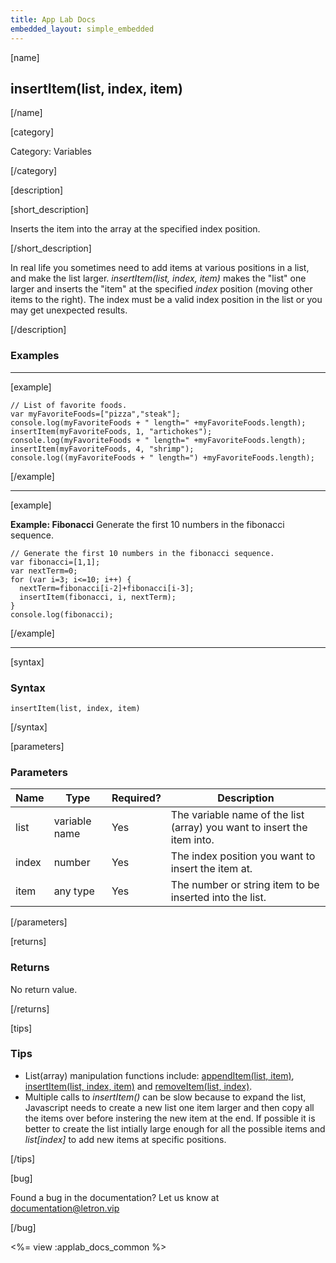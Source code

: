 ```yaml
---
title: App Lab Docs
embedded_layout: simple_embedded
---
```


[name]

## insertItem(list, index, item)

[/name]

[category]

Category: Variables

[/category]

[description]

[short_description]

Inserts the item into the array at the specified index position.

[/short_description]

In real life you sometimes need to add items at various positions in a list, and make the list larger. *insertItem(list, index, item)* makes the "list" one larger and inserts the "item" at the specified *index* position (moving other items to the right). The index must be a valid index position in the list or you may get unexpected results.

[/description]

### Examples
____________________________________________________

[example]

```
// List of favorite foods.
var myFavoriteFoods=["pizza","steak"];
console.log(myFavoriteFoods + " length=" +myFavoriteFoods.length);
insertItem(myFavoriteFoods, 1, "artichokes");
console.log(myFavoriteFoods + " length=" +myFavoriteFoods.length);
insertItem(myFavoriteFoods, 4, "shrimp");
console.log((myFavoriteFoods + " length=") +myFavoriteFoods.length);
```

[/example]

____________________________________________________

[example]

**Example: Fibonacci** Generate the first 10 numbers in the fibonacci sequence.

```
// Generate the first 10 numbers in the fibonacci sequence.
var fibonacci=[1,1];
var nextTerm=0;
for (var i=3; i<=10; i++) {
  nextTerm=fibonacci[i-2]+fibonacci[i-3];
  insertItem(fibonacci, i, nextTerm);
}
console.log(fibonacci);
```

[/example]

____________________________________________________

[syntax]

### Syntax

```
insertItem(list, index, item)
```

[/syntax]

[parameters]

### Parameters

| Name  | Type | Required? | Description |
|-----------------|------|-----------|-------------|
| list | variable name | Yes | The variable name of the list (array) you want to insert the item into. |
| index | number  | Yes | The index position you want to insert the item at. |
| item | any type  | Yes | The number or string item to be inserted into the list. |

[/parameters]

[returns]

### Returns
No return value.

[/returns]

[tips]

### Tips
- List(array) manipulation functions include: [appendItem(list, item)](/applab/docs/appendItem), [insertItem(list, index, item)](/applab/docs/insertItem) and [removeItem(list, index)](/applab/docs/removeItem).
- Multiple calls to *insertItem()* can be slow because to expand the list, Javascript needs to create a new list one item larger and then copy all the items over before instering the new item at the end. If possible it is better to create the list intially large enough for all the possible items and *list[index]* to add new items at specific positions.

[/tips]

[bug]

Found a bug in the documentation? Let us know at documentation@letron.vip

[/bug]

<%= view :applab_docs_common %>

